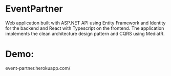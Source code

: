 # EventPartner

Web application built with ASP.NET API using Entity Framework and Identity for the backend and React with Typescript on the frontend. 
The application implements the clean architecture design pattern and CQRS using MediatR. 

# Demo: 
event-partner.herokuapp.com/

